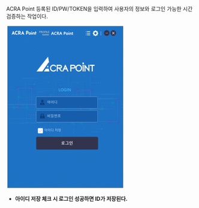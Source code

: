 ACRA Point 등록된 ID/PW/TOKEN을 입력하여 사용자의 정보와 로그인 가능한 시간 검증하는 작업이다.

![로그인](image.png)

- **아이디 저장 체크 시 로그인 성공하면 ID가 저장된다.**